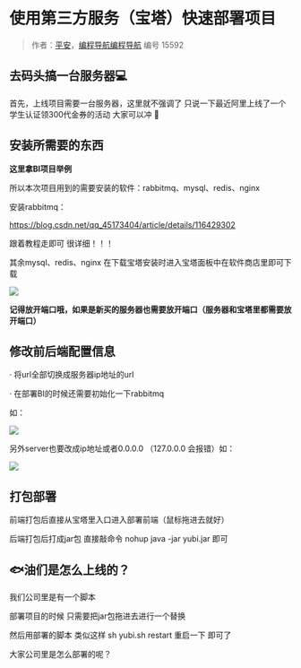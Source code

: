 # 使用第三方服务（宝塔）快速部署项目

> 作者：[平安](https://github.com/lizhe-0423)，[编程导航编程导航](https://wx.zsxq.com/dweb2/index/group/51122858222824) 编号 15592

## 去码头搞一台服务器💻



首先，上线项目需要一台服务器，这里就不强调了 只说一下最近阿里上线了一个学生认证领300代金券的活动 大家可以冲 🎁



## 安装所需要的东西



**这里拿BI项目举例**



 所以本次项目用到的需要安装的软件：rabbitmq、mysql、redis、nginx



安装rabbitmq：



https://blog.csdn.net/qq_45173404/article/details/116429302



跟着教程走即可 很详细！！！



其余mysql、redis、nginx 在下载宝塔安装时进入宝塔面板中在软件商店里即可下载



![](https://pic.yupi.icu/5563/202311030950165.gif) 



**记得放开端口哦，如果是新买的服务器也需要放开端口（服务器和宝塔里都需要放开端口）**



## 修改前后端配置信息



·    将url全部切换成服务器ip地址的url



·    在部署BI的时候还需要初始化一下rabbitmq



如：



![](https://pic.yupi.icu/5563/202311030950167.gif)



另外server也要改成ip地址或者0.0.0.0 （127.0.0.0 会报错）如：



![](https://pic.yupi.icu/5563/202311030950170.jpg)



## 打包部署



前端打包后直接从宝塔里入口进入部署前端（鼠标拖进去就好）



后端打包后打成jar包 直接敲命令 nohup java -jar yubi.jar 即可



## 🐟油们是怎么上线的？



我们公司里是有一个脚本



部署项目的时候 只需要把jar包拖进去进行一个替换



然后用部署的脚本 类似这样 sh yubi.sh restart 重启一下 即可了



大家公司里是怎么部署的呢？

